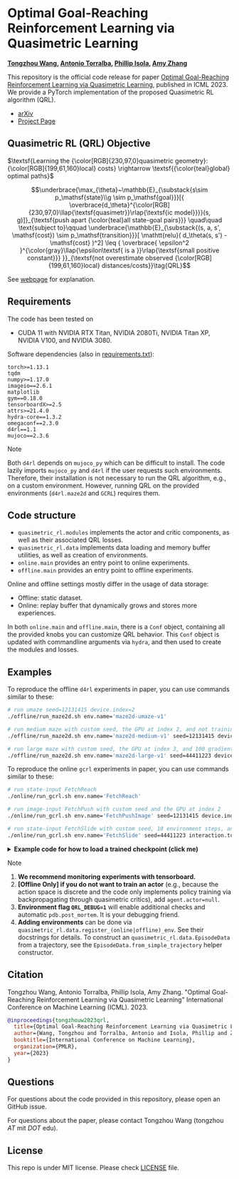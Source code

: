# Optimal Goal-Reaching Reinforcement Learning via Quasimetric Learning

**[Tongzhou Wang](https://tongzhouwang.info/), [Antonio Torralba](https://web.mit.edu/torralba/www/), [Phillip Isola](https://web.mit.edu/phillipi/), [Amy Zhang](https://amyzhang.github.io/)**

This repository is the official code release for paper [Optimal Goal-Reaching Reinforcement Learning via Quasimetric Learning](https://www.tongzhouwang.info/quasimetric_rl/), published in ICML 2023. We provide a PyTorch implementation of the proposed Quasimetric RL algorithm (QRL).

+ [arXiv](https://arxiv.org/abs/2304.01203)
+ [Project Page](https://www.tongzhouwang.info/quasimetric_rl/)


## Quasimetric RL (QRL) Objective

$\textsf{Learning the {\color[RGB]{230,97,0}quasimetric geometry}: {\color[RGB]{199,61,160}local} costs} \rightarrow \textsf{{\color{teal}global} optimal paths}$
```math
\underbrace{\max_{\theta}~\mathbb{E}_{\substack{s\sim p_\mathsf{state}\\g \sim p_\mathsf{goal}}}[{
\overbrace{d_\theta}^{\color[RGB]{230,97,0}\llap{\textsf{quasimetr}}\rlap{\textsf{ic model}}}}(s, g)]}_{\textsf{push apart {\color{teal}all state-goal pairs}}}
\quad\quad \text{subject to}\qquad
\underbrace{\mathbb{E}_{\substack{(s, a, s', \mathsf{cost}) \sim p_\mathsf{transition}}}[ \mathtt{relu}(
d_\theta(s, s') - \mathsf{cost}
)^2] \leq
{
\overbrace{
\epsilon^2
}^{\color{gray}\llap{\epsilon\textsf{ is a }}\rlap{\textsf{small positive constant}}}
}}_{\textsf{not overestimate observed {\color[RGB]{199,61,160}local} distances/costs}}\tag{QRL}
```

See [webpage](https://www.tongzhouwang.info/quasimetric_rl/) for explanation.



## Requirements
The code has been tested on

+ CUDA 11 with NVIDIA RTX Titan, NVIDIA 2080Ti, NVIDIA Titan XP, NVIDIA V100, and NVIDIA 3080.

Software dependencies (also in [requirements.txt](./requirements.txt)):

```
torch>=1.13.1
tqdm
numpy>=1.17.0
imageio==2.6.1
matplotlib
gym==0.18.0
tensorboardX>=2.5
attrs>=21.4.0
hydra-core==1.3.2
omegaconf==2.3.0
d4rl==1.1
mujoco==2.3.6
```

> [!NOTE]
> Both `d4rl` depends on `mujoco_py` which can be difficult to install. The code lazily imports `mujoco_py` and  `d4rl` if the user requests such environments. Therefore, their installation is not necessary to run the QRL algorithm, e.g., on a custom environment. However, running QRL on the provided environments (`d4rl.maze2d` and `GCRL`) requires them.

## Code structure

+ `quasimetric_rl.modules` implements the actor and critic components, as well as their associated QRL losses.
+ `quasimetric_rl.data` implements data loading and memory buffer utilities, as well as creation of environments.
+ `online.main` provides an entry point to online experiments.
+ `offline.main` provides an entry point to offline experiments.

Online and offline settings mostly differ in the usage of data storage:
+ Offline: static dataset.
+ Online: replay buffer that dynamically grows and stores more experiences.

In both `online.main` and `offline.main`, there is a `Conf` object, containing all the provided knobs you can customize QRL behavior. This `Conf` object is updated with commandline arguments via `hydra`, and then used to create the modules and losses.

## Examples

To reproduce the offline `d4rl`  experiments in paper, you can use commands similar to these:

```sh
# run umaze seed=12131415 device.index=2
./offline/run_maze2d.sh env.name='maze2d-umaze-v1'

# run medium maze with custom seed, the GPU at index 2, and not training an actor
./offline/run_maze2d.sh env.name='maze2d-medium-v1' seed=12131415 device.index=2 agent.actor=null

# run large maze with custom seed, the GPU at index 3, and 100 gradient steps
./offline/run_maze2d.sh env.name='maze2d-large-v1' seed=44411223 device.index=3 total_optim_steps=100
```

To reproduce the online `gcrl`  experiments in paper, you can use commands similar to these:

```sh
# run state-input FetchReach
./online/run_gcrl.sh env.name='FetchReach'

# run image-input FetchPush with custom seed and the GPU at index 2
./online/run_gcrl.sh env.name='FetchPushImage' seed=12131415 device.index=2

# run state-input FetchSlide with custom seed, 10 environment steps, and 3 critics
./online/run_gcrl.sh env.name='FetchSlide' seed=44411223 interaction.total_env_steps=10 agent.num_critics=3
```

<details>
<summary><strong>
Example code for how to load a trained checkpoint (click me)
</strong></summary>
    
```py
import os
import torch
from omegaconf import OmegaConf, SCMode
import yaml

from quasimetric_rl.data import Dataset
from quasimetric_rl.modules import QRLAgent, QRLConf


expr_checkpoint = '/xxx/xx/xx/xxxx.pth'  # FIXME


expr_dir = os.path.dirname(expr_checkpoint)
with open(expr_dir + '/config.yaml', 'r') as f:
    # load saved conf
    conf = OmegaConf.create(yaml.safe_load(f))


# 1. How to create env
dataset: Dataset = Dataset.Conf(kind=conf.env.kind, name=conf.env.name).make(dummy=True)  # dummy: don't load data
env = dataset.create_env()  # <-- you can use this now!
# episodes = list(dataset.load_episodes())  # if you want to load episodes for offline data


# 2. How to re-create QRL agent
agent_conf: QRLConf = OmegaConf.to_container(
  OmegaConf.merge(OmegaConf.structured(QRLConf()), conf.agent),  # overwrite with loaded conf
  structured_config_mode=SCMode.INSTANTIATE,  # create the object
)
agent: QRLAgent = agent_conf.make(env_spec=dataset.env_spec, total_optim_steps=1)[0]  # you can move to your fav device


# 3. Load checkpoint
agent.load_state_dict(torch.load(expr_checkpoint, map_location='cpu')['agent'])
```
</details>

> [!NOTE]
> 1. **We recommend monitoring experiments with tensorboard.**
> 2. **[Offline Only] if you do not want to train an actor** (e.g., because the action space is discrete and the code only implements policy training via backpropagating through quasimetric critics), add `agent.actor=null`.
> 3. **Environment flag `QRL_DEBUG=1`** will enable additional checks and automatic `pdb.post_mortem`. It is your debugging friend.
> 4. **Adding environments** can be done via `quasimetric_rl.data.register_(online|offline)_env`. See their docstrings for details. To construct an `quasimetric_rl.data.EpisodeData` from a  trajectory, see the `EpisodeData.from_simple_trajectory` helper constructor.

## Citation
Tongzhou Wang, Antonio Torralba, Phillip Isola, Amy Zhang. "Optimal Goal-Reaching Reinforcement Learning via Quasimetric Learning" International Conference on Machine Learning (ICML). 2023.

```bib
@inproceedings{tongzhouw2023qrl,
  title={Optimal Goal-Reaching Reinforcement Learning via Quasimetric Learning},
  author={Wang, Tongzhou and Torralba, Antonio and Isola, Phillip and Zhang, Amy},
  booktitle={International Conference on Machine Learning},
  organization={PMLR},
  year={2023}
}
```

## Questions

For questions about the code provided in this repository, please open an GitHub issue.

For questions about the paper, please contact Tongzhou Wang (tongzhou _AT_ mit _DOT_ edu).

## License
This repo is under MIT license. Please check [LICENSE](./LICENSE) file.
